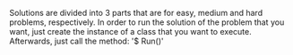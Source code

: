 Solutions are divided into 3 parts that are for easy, medium and hard problems, respectively. 
In order to run the solution of the problem that you want, just create the instance of a class that you want to execute.
Afterwards, just call the method:
'$ Run()'
